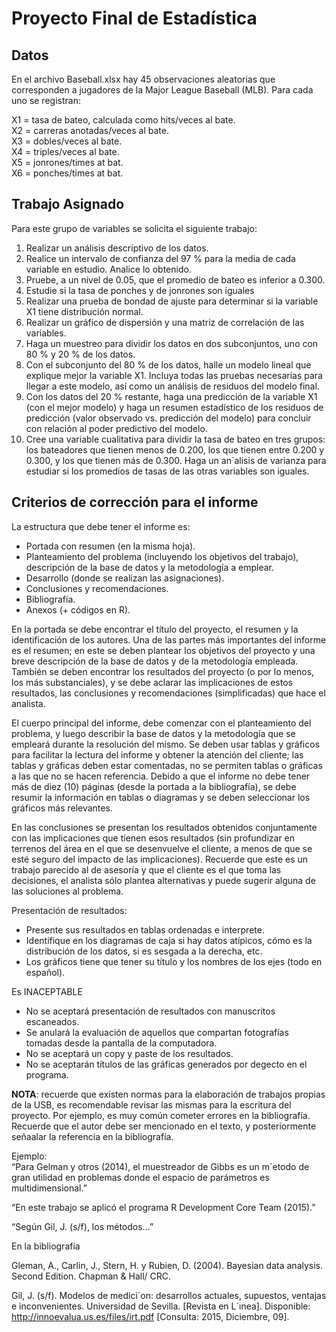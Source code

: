 # Proyecto Final de Estadística

## Datos

En el archivo Baseball.xlsx hay 45 observaciones aleatorias que corresponden a jugadores de la
Major League Baseball (MLB). Para cada uno se registran:

X1 = tasa de bateo, calculada como hits/veces al bate.   
X2 = carreras anotadas/veces al bate.   
X3 = dobles/veces al bate.   
X4 = triples/veces al bate.   
X5 = jonrones/times at bat.   
X6 = ponches/times at bat.   

## Trabajo Asignado 

Para este grupo de variables se solicita el siguiente trabajo:

1. Realizar un análisis descriptivo de los datos.
2. Realice un intervalo de confianza del 97 % para la media de cada variable en estudio. Analice lo
obtenido.
3. Pruebe, a un nível de 0.05, que el promedio de bateo es inferior a 0.300.
4. Estudie si la tasa de ponches y de jonrones son iguales
5. Realizar una prueba de bondad de ajuste para determinar si la variable X1 tiene distribución
normal.
6. Realizar un gráfico de dispersión y una matriz de correlación de las variables.
7. Haga un muestreo para dividir los datos en dos subconjuntos, uno con 80 % y 20 % de los datos.
8. Con el subconjunto del 80 % de los datos, halle un modelo lineal que explique mejor la variable X1.
Incluya todas las pruebas necesarias para llegar a este modelo, así como un análisis de residuos del
modelo final.
9. Con los datos del 20 % restante, haga una predicción de la variable X1 (con el mejor modelo) y haga
un resumen estadístico de los residuos de predicción (valor observado vs. predicción del modelo)
para concluir con relación al poder predictivo del modelo.
10. Cree una variable cualitativa para dividir la tasa de bateo en tres grupos: los bateadores que tienen
menos de 0.200, los que tienen entre 0.200 y 0.300, y los que tienen más de 0.300. Haga un an´alisis
de varianza para estudiar si los promedios de tasas de las otras variables son iguales.

## Criterios de corrección para el informe 

La estructura que debe tener el informe es:

* Portada con resumen (en la misma hoja).   
* Planteamiento del problema (incluyendo los objetivos del trabajo), descripción de la base de datos y la metodología a emplear.   
* Desarrollo (donde se realizan las asignaciones).   
* Conclusiones y recomendaciones.  
* Bibliografía.   
* Anexos (+ códigos en R).   

En la portada se debe encontrar el título del proyecto, el resumen y la identificación de los autores. Una de las partes más importantes del informe es el resumen; en este se deben plantear los objetivos del proyecto y una breve descripción de la base de datos y de la metodología empleada. También se deben encontrar los resultados del proyecto (o por lo menos, los más substanciales), y se debe aclarar las implicaciones de estos resultados, las conclusiones y recomendaciones (simplificadas) que hace el analista.

El cuerpo principal del informe, debe comenzar con el planteamiento del problema, y luego describir la base de datos y la metodología que se empleará durante la resolución del mismo. Se deben usar tablas y gráficos para facilitar la lectura del informe y obtener la atención del cliente; las tablas y gráficas deben estar comentadas, no se permiten tablas o gráficas a las que no se hacen referencia. Debido a que el informe no debe tener más de diez (10) páginas (desde la portada a la bibliografía), se debe resumir la
información en tablas o diagramas y se deben seleccionar los gráficos más relevantes.

En las conclusiones se presentan los resultados obtenidos conjuntamente con las implicaciones que tienen esos resultados (sin profundizar en terrenos del área en el que se desenvuelve el cliente, a menos de que se esté seguro del impacto de las implicaciones). Recuerde que este es un trabajo parecido al de asesoría y que el cliente es el que toma las decisiones, el analista sólo plantea alternativas y puede sugerir alguna de las soluciones al problema. 

Presentación de resultados:
* Presente sus resultados en tablas ordenadas e interprete.
* Identifique en los diagramas de caja si hay datos atípicos, cómo es la distribución de los datos, si
es sesgada a la derecha, etc.
* Los gráficos tiene que tener su título y los nombres de los ejes (todo en español).

Es INACEPTABLE

* No se aceptará presentación de resultados con manuscritos escaneados.
* Se anulará la evaluación de aquellos que compartan fotografías tomadas desde la pantalla de la
computadora.
* No se aceptará un copy y paste de los resultados.
* No se aceptarán títulos de las gráficas generados por degecto en el programa. 


**NOTA**: recuerde que existen normas para la elaboración de trabajos propias de la USB, es recomendable revisar las mismas para la escritura del proyecto. Por ejemplo, es muy común cometer errores en la bibliografía. Recuerde que el autor debe ser mencionado en el texto, y posteriormente señaalar la referencia en la bibliografía.

Ejemplo:   
  “Para Gelman y otros (2014), el muestreador de Gibbs es un m´etodo de gran utilidad en problemas donde el espacio de parámetros es multidimensional.”   
  
  “En este trabajo se aplicó el programa R Development Core Team (2015).”   
  
  “Según Gil, J. (s/f), los métodos...”  

En la bibliografía   

  Gleman, A., Carlin, J., Stern, H. y Rubien, D. (2004). Bayesian data analysis. Second Edition.
Chapman & Hall/ CRC.   

  Gil, J. (s/f). Modelos de medici´on: desarrollos actuales, supuestos, ventajas e inconvenientes. Universidad de Sevilla. [Revista en L´ınea]. Disponible: http://innoevalua.us.es/files/irt.pdf [Consulta: 2015, Diciembre, 09].
